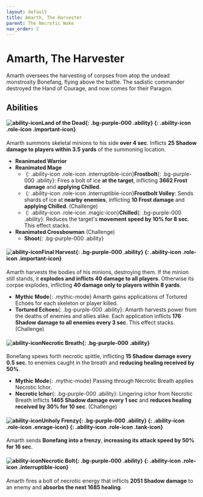 ```yaml
---
layout: default
title: Amarth, The Harvester
parent: The Necrotic Wake
nav_order: 2
---
```


# Amarth, The Harvester

Amarth oversees the harvesting of corpses from atop the undead monstrosity Bonefang, flying above the battle. The sadistic commander destroyed the Hand of Courage, and now comes for their Paragon.

## Abilities

#### ![ability-icon](https://wow.zamimg.com/images/wow/icons/large/spell_shadow_nightofthedead.jpg)**Land of the Dead**{: .bg-purple-000 .ability}*&nbsp;*{: .ability-icon .role-icon .important-icon}
  Amarth summons skeletal minions to his side **over 4 sec**. Inflicts **25 Shadow damage to players within 3.5 yards** of the summoning location.
  - **Reanimated Warrior**
  - **Reanimated Mage**
    - *&nbsp;*{: .ability-icon .role-icon .interruptible-icon}**Frostbolt**{: .bg-purple-000 .ability}: Fires a bolt of ice **at the target**, inflicting **3662 Frost damage** and **applying Chilled**.
    - *&nbsp;*{: .ability-icon .role-icon .interruptible-icon}**Frostbolt Volley**: Sends shards of ice at **nearby enemies**, inflicting **10 Frost damage** and **applying Chilled**. (Challenge)
    - *&nbsp;*{: .ability-icon .role-icon .magic-icon}**Chilled**{: .bg-purple-000 .ability}: Reduces the target's **movement speed by 10% for 8 sec**. This effect stacks.
  - **Reanimated Crossbowman** (Challenge)
    - **Shoot**{: .bg-purple-000 .ability}

#### ![ability-icon](https://wow.zamimg.com/images/wow/icons/large/spell_necro_deathlyecho.jpg)**Final Harvest**{: .bg-purple-000 .ability}*&nbsp;*{: .ability-icon .role-icon .important-icon}
Amarth harvests the bodies of his minions, destroying them.
If the minion still stands, it **explodes and inflicts 40 damage to all players**. Otherwise its corpse explodes, inflicting **40 damage only to players within 8 yards**.
  - **Mythic Mode**{: .mythic-mode} Amarth gains applications of Tortured Echoes for each skeleton or player killed.
  - **Tortured Echoes**{: .bg-purple-000 .ability}: Amarth harvests power from the deaths of enemies and allies alike. Each application inflicts **176 Shadow damage to all enemies every 3 sec**.
  This effect stacks. (Challenge)

#### ![ability-icon](https://wow.zamimg.com/images/wow/icons/large/spell_necro_inevitableend.jpg)**Necrotic Breath**{: .bg-purple-000 .ability}
Bonefang spews forth necrotic spittle, inflicting **15 Shadow damage every 0.5 sec**. to enemies caught in the breath and **reducing healing received by 50%**.
  - **Mythic Mode**{: .mythic-mode} Passing through Necrotic Breath applies Necrotic Ichor.
  - **Necrotic Ichor**{: .bg-purple-000 .ability}: Lingering ichor from Necrotic Breath inflicts **1465 Shadow damage every 1 sec** and **reduces healing received by 30% for 10 sec**. (Challenge)

#### ![ability-icon](https://wow.zamimg.com/images/wow/icons/large/spell_shadow_unholyfrenzy.jpg)**Unholy Frenzy**{: .bg-purple-000 .ability}*&nbsp;*{: .ability-icon .role-icon .enrage-icon}*&nbsp;*{: .ability-icon .role-icon .tank-icon}
Amarth sends **Bonefang into a frenzy**, **increasing its attack speed by 50% for 16 sec**.

#### ![ability-icon](https://wow.zamimg.com/images/wow/icons/large/spell_necro_voodooblast.jpg)**Necrotic Bolt**{: .bg-purple-000 .ability}*&nbsp;*{: .ability-icon .role-icon .interruptible-icon}
Amarth fires a bolt of necrotic energy that inflicts **2051 Shadow damage** to an enemy and **absorbs the next 1685 healing**.
